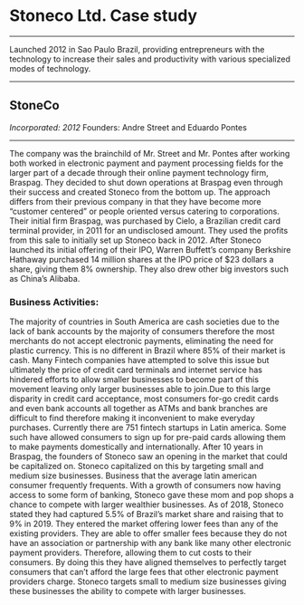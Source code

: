 # Stoneco Ltd. Case study

---
Launched 2012 in Sao Paulo Brazil, providing entrepreneurs with the technology to increase their sales and productivity with various specialized modes of technology. 

---

## StoneCo
*Incorporated: 2012*
Founders: Andre Street and Eduardo Pontes

---

The company was the brainchild of Mr. Street and Mr. Pontes after working both worked in electronic payment and payment processing fields for the larger part of a decade through their online payment technology firm, Braspag. They decided to shut down operations at Braspag even through their success and created Stoneco from the bottom up. The approach differs from their previous company in that they have become more “customer centered” or people oriented versus catering to corporations. 
Their initial firm Braspag, was purchased by Cielo, a Brazilian credit card terminal provider, in 2011 for an undisclosed amount. They used the profits from this sale to initially set up Stoneco back in 2012. After Stoneco launched its initial offering of their IPO, Warren Buffett’s company Berkshire Hathaway purchased 14 million shares at the IPO price of $23 dollars a share, giving them 8% ownership. They also drew other big investors such as China’s Alibaba. 

### Business Activities:

The majority of countries in South America are cash societies due to the lack of bank accounts by the majority of consumers therefore the most merchants do not accept electronic payments, eliminating the need for plastic currency. This is no different in Brazil where 85% of their market is cash. Many Fintech companies have attempted to solve this issue but ultimately the price of credit card terminals and internet service has hindered efforts to allow smaller businesses to become part of this movement leaving only larger businesses able to join.Due to this large disparity in credit card acceptance, most consumers for-go credit cards and even bank accounts all together as ATMs and bank branches are difficult to find therefore making it inconvenient to make everyday purchases.  Currently there are 751 fintech startups in Latin america. Some such have allowed consumers to sign up for pre-paid cards allowing them to make payments domestically and internationally. 
After 10 years in Braspag, the founders of Stoneco saw an opening in the market that could be capitalized on. Stoneco capitalized on this by targeting small and medium size businesses. Business that the average latin american consumer frequently frequents. With a growth of consumers now having access to some form of banking, Stoneco gave these mom and pop shops a chance to compete with larger wealthier businesses.  As of 2018, Stoneco stated they had captured 5.5% of Brazil’s market share and raising that to 9% in 2019. They entered the market offering lower fees than any of the existing providers. They are able to offer smaller fees because they do not have an association or partnership with any bank like many other electronic payment providers. Therefore, allowing them to cut costs to their consumers. By doing this they have aligned themselves to perfectly target consumers that can’t afford the large fees that other electronic payment providers charge. Stoneco targets small to medium size businesses giving these businesses the ability to compete with larger businesses.
